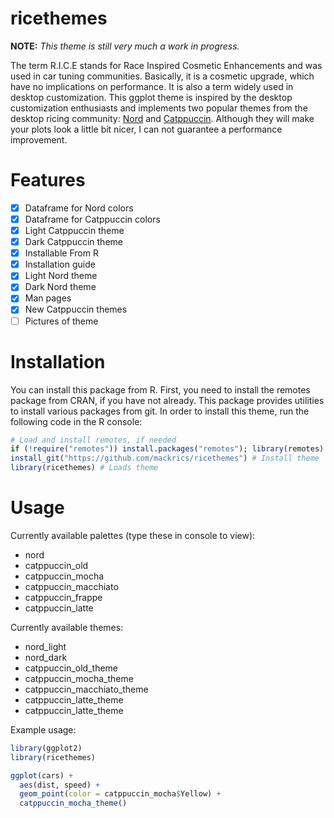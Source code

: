 # ricethemes

**NOTE:** *This theme is still very much a work in progress.*

The term R.I.C.E stands for Race Inspired Cosmetic Enhancements and was used in
car tuning communities. Basically, it is a cosmetic upgrade, which have no
implications on performance. It is also a term widely used in desktop
customization. This ggplot theme is inspired by the desktop customization
enthusiasts and implements two popular themes from the desktop ricing
community: [Nord](https://www.nordtheme.com/) and
[Catppuccin](https://github.com/catppuccin/catppuccin). Although they will make
your plots look a little bit nicer, I can not guarantee a performance
improvement.

# Features

- [x] Dataframe for Nord colors
- [x] Dataframe for Catppuccin colors
- [x] Light Catppuccin theme
- [x] Dark Catppuccin theme
- [x] Installable From R
- [x] Installation guide
- [x] Light Nord theme
- [x] Dark Nord theme
- [x] Man pages
- [x] New Catppuccin themes
- [ ] Pictures of theme

# Installation

You can install this package from R. First, you need to install the remotes
package from CRAN, if you have not already. This package provides utilities
to install various packages from git. In order to install this theme, run
the following code in the R console:

```R
# Load and install remotes, if needed
if (!require("remotes")) install.packages("remotes"); library(remotes)
install_git("https://github.com/mackrics/ricethemes") # Install theme
library(ricethemes) # Loads theme
```

# Usage

Currently available palettes (type these in console to view):
- nord
- catppuccin_old
- catppuccin_mocha
- catppuccin_macchiato
- catppuccin_frappe
- catppuccin_latte

Currently available themes:
- nord_light
- nord_dark
- catppuccin_old_theme
- catppuccin_mocha_theme
- catppuccin_macchiato_theme
- catppuccin_latte_theme
- catppuccin_latte_theme


Example usage:
```R
library(ggplot2)
library(ricethemes)

ggplot(cars) +
  aes(dist, speed) +
  geom_point(color = catppuccin_mocha$Yellow) +
  catppuccin_mocha_theme()
```
